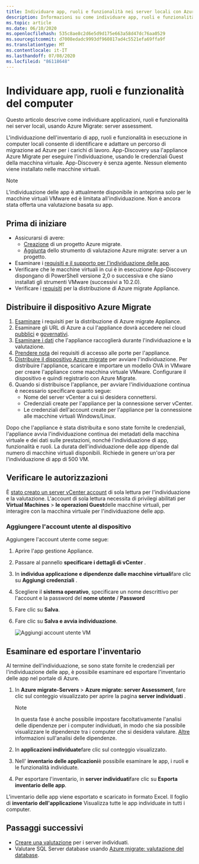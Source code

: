 ```yaml
---
title: Individuare app, ruoli e funzionalità nei server locali con Azure Migrate
description: Informazioni su come individuare app, ruoli e funzionalità nei server locali con Azure Migrate Assessment server.
ms.topic: article
ms.date: 06/10/2020
ms.openlocfilehash: 535c8ae8c2d6e5d9d175e663a58d47dc76aa0529
ms.sourcegitcommit: d7008edadc9993df960817ad4c5521efa69ffa9f
ms.translationtype: MT
ms.contentlocale: it-IT
ms.lasthandoff: 07/08/2020
ms.locfileid: "86118648"
---
```

# <a name="discover-machine-apps-roles-and-features"></a>Individuare app, ruoli e funzionalità del computer

Questo articolo descrive come individuare applicazioni, ruoli e funzionalità nei server locali, usando Azure Migrate: server assessment.

L'individuazione dell'inventario di app, ruoli e funzionalità in esecuzione in computer locali consente di identificare e adattare un percorso di migrazione ad Azure per i carichi di lavoro. App-Discovery usa l'appliance Azure Migrate per eseguire l'individuazione, usando le credenziali Guest della macchina virtuale. App-Discovery è senza agente. Nessun elemento viene installato nelle macchine virtuali.

> [!NOTE]
> L'individuazione delle app è attualmente disponibile in anteprima solo per le macchine virtuali VMware ed è limitata all'individuazione. Non è ancora stata offerta una valutazione basata su app. 


## <a name="before-you-start"></a>Prima di iniziare

- Assicurarsi di avere:
    - [Creazione](how-to-add-tool-first-time.md) di un progetto Azure migrate.
    - [Aggiunta](how-to-assess.md) dello strumento di valutazione Azure migrate: server a un progetto.
- Esaminare i [requisiti e il supporto per l'individuazione delle app](migrate-support-matrix-vmware.md#vmware-requirements).
- Verificare che le macchine virtuali in cui è in esecuzione App-Discovery dispongano di PowerShell versione 2,0 o successiva e che siano installati gli strumenti VMware (successivi a 10.2.0).
- Verificare i [requisiti](migrate-appliance.md) per la distribuzione di Azure migrate Appliance.


## <a name="deploy-the-azure-migrate-appliance"></a>Distribuire il dispositivo Azure Migrate

1. [Esaminare](migrate-appliance.md#appliance---vmware) i requisiti per la distribuzione di Azure migrate Appliance.
2. Esaminare gli URL di Azure a cui l'appliance dovrà accedere nei cloud [pubblici](migrate-appliance.md#public-cloud-urls) e [governativi](migrate-appliance.md#government-cloud-urls).
3. [Esaminare i dati](migrate-appliance.md#collected-data---vmware) che l'appliance raccoglierà durante l'individuazione e la valutazione.
4. [Prendere nota](migrate-support-matrix-vmware.md#port-access-requirements) dei requisiti di accesso alle porte per l'appliance.
5. [Distribuire il dispositivo Azure migrate](how-to-set-up-appliance-vmware.md) per avviare l'individuazione. Per distribuire l'appliance, scaricare e importare un modello OVA in VMware per creare l'appliance come macchina virtuale VMware. Configurare il dispositivo e quindi registrarlo con Azure Migrate.
6. Quando si distribuisce l'appliance, per avviare l'individuazione continua è necessario specificare quanto segue:
    - Nome del server vCenter a cui si desidera connettersi.
    - Credenziali create per l'appliance per la connessione server vCenter.
    - Le credenziali dell'account create per l'appliance per la connessione alle macchine virtuali Windows/Linux.

Dopo che l'appliance è stata distribuita e sono state fornite le credenziali, l'appliance avvia l'individuazione continua dei metadati della macchina virtuale e dei dati sulle prestazioni, nonché l'individuazione di app, funzionalità e ruoli.  La durata dell'individuazione delle app dipende dal numero di macchine virtuali disponibili. Richiede in genere un'ora per l'individuazione di app di 500 VM.

## <a name="verify-permissions"></a>Verificare le autorizzazioni

È [stato creato un server vCenter account](tutorial-prepare-vmware.md#set-up-permissions-for-assessment) di sola lettura per l'individuazione e la valutazione. L'account di sola lettura necessita di privilegi abilitati per **Virtual Machines**  >  **le operazioni Guest**delle macchine virtuali, per interagire con la macchina virtuale per l'individuazione delle app.

### <a name="add-the-user-account-to-the-appliance"></a>Aggiungere l'account utente al dispositivo

Aggiungere l'account utente come segue:

1. Aprire l'app gestione Appliance. 
2. Passare al pannello **specificare i dettagli di vCenter** .
3. In **individua applicazione e dipendenze dalle macchine virtuali**fare clic su **Aggiungi credenziali** .
3. Scegliere il **sistema operativo**, specificare un nome descrittivo per l'account e la password del **nome utente** / **Password**
6. Fare clic su **Salva**.
7. Fare clic su **Salva e avvia individuazione**.

    ![Aggiungi account utente VM](./media/how-to-create-group-machine-dependencies-agentless/add-vm-credential.png)


## <a name="review-and-export-the-inventory"></a>Esaminare ed esportare l'inventario

Al termine dell'individuazione, se sono state fornite le credenziali per l'individuazione delle app, è possibile esaminare ed esportare l'inventario delle app nel portale di Azure.

1. In **Azure migrate-Servers**  >  **Azure migrate: server Assessment**, fare clic sul conteggio visualizzato per aprire la pagina **server individuati** .

    > [!NOTE]
    > In questa fase è anche possibile impostare facoltativamente l'analisi delle dipendenze per i computer individuati, in modo che sia possibile visualizzare le dipendenze tra i computer che si desidera valutare. [Altre](concepts-dependency-visualization.md) informazioni sull'analisi delle dipendenze.

2. In **applicazioni individuate**fare clic sul conteggio visualizzato.
3. Nell' **inventario delle applicazioni**è possibile esaminare le app, i ruoli e le funzionalità individuate.
4. Per esportare l'inventario, in **server individuati**fare clic su **Esporta inventario delle app**.

L'inventario delle app viene esportato e scaricato in formato Excel. Il foglio di **inventario dell'applicazione** Visualizza tutte le app individuate in tutti i computer.

## <a name="next-steps"></a>Passaggi successivi

- [Creare una valutazione](how-to-create-assessment.md) per i server individuati.
- Valutare SQL Server database usando [Azure migrate: valutazione del database](/sql/dma/dma-assess-sql-data-estate-to-sqldb?view=sql-server-2017).
